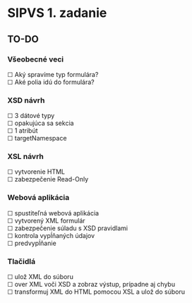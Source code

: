 # SIPVS 1. zadanie
## TO-DO

###  Všeobecné veci
&#9744; Aký spravíme typ formulára? <br>
&#9744; Aké polia idú do formulára?

### XSD návrh
&#9744; 3 dátové typy <br>
&#9744;	opakujúca sa sekcia <br>
&#9744; 1 atribút <br>
&#9744; targetNamespace <br>

### XSL návrh
&#9744; vytvorenie HTML <br>
&#9744; zabezpečenie Read-Only

### Webová aplikácia
&#9744; spustiteľná webová aplikácia <br>
&#9744; vytvorený XML formulár <br>
&#9744; zabezpečenie súladu s XSD pravidlami <br>
&#9744; kontrola vypĺňaných údajov <br>
&#9744; predvypĺňanie

### Tlačidlá
&#9744; ulož XML do súboru <br>
&#9744; over XML voči XSD a zobraz výstup, prípadne aj chybu <br>
&#9744; transformuj XML do HTML pomocou XSL a ulož do súboru

<!---For checked box: &#9745;-->
